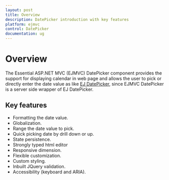 ```yaml
---
layout: post
title: Overview
description: DatePicker introduction with key features
platform: ejmvc
control: DatePicker
documentation: ug
---
```

# Overview 

The Essential ASP.NET MVC (EJMVC) DatePicker component provides the support for displaying calendar in web page and allows the user to pick or directly enter the date value as like [EJ DatePicker]( http://help.syncfusion.com/js/datepicker/overview), since EJMVC DatePicker is a server side wrapper of EJ DatePicker.

## Key features

* Formatting the date value.
* Globalization.
* Range the date value to pick.
* Quick picking date by drill down or up.
* State persistence.
* Strongly typed html editor
* Responsive dimension.
* Flexible customization.
* Custom styling.
* Inbuilt JQuery validation.
* Accessibility (keyboard and ARIA).
